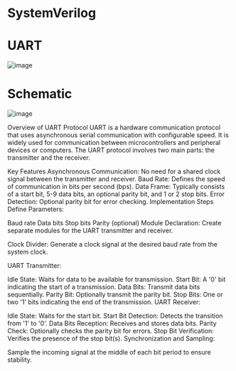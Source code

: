 # SystemVerilog

# UART

![image](https://github.com/vasanza/sv/assets/62295761/efee71cc-1dc9-4abb-8146-d4b73f88297c)

# Schematic

![image](https://github.com/vasanza/sv/assets/62295761/f49547a4-9e1d-4ce7-8977-ab27646f5415)


Overview of UART Protocol
UART is a hardware communication protocol that uses asynchronous serial communication with configurable speed. It is widely used for communication between microcontrollers and peripheral devices or computers. The UART protocol involves two main parts: the transmitter and the receiver.

Key Features
Asynchronous Communication: No need for a shared clock signal between the transmitter and receiver.
Baud Rate: Defines the speed of communication in bits per second (bps).
Data Frame: Typically consists of a start bit, 5-9 data bits, an optional parity bit, and 1 or 2 stop bits.
Error Detection: Optional parity bit for error checking.
Implementation Steps
Define Parameters:

Baud rate
Data bits
Stop bits
Parity (optional)
Module Declaration:
Create separate modules for the UART transmitter and receiver.

Clock Divider:
Generate a clock signal at the desired baud rate from the system clock.

UART Transmitter:

Idle State: Waits for data to be available for transmission.
Start Bit: A '0' bit indicating the start of a transmission.
Data Bits: Transmit data bits sequentially.
Parity Bit: Optionally transmit the parity bit.
Stop Bits: One or two '1' bits indicating the end of the transmission.
UART Receiver:

Idle State: Waits for the start bit.
Start Bit Detection: Detects the transition from '1' to '0'.
Data Bits Reception: Receives and stores data bits.
Parity Check: Optionally checks the parity bit for errors.
Stop Bit Verification: Verifies the presence of the stop bit(s).
Synchronization and Sampling:

Sample the incoming signal at the middle of each bit period to ensure stability.
